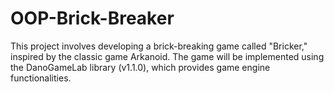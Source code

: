 # OOP-Brick-Breaker
This project involves developing a brick-breaking game called "Bricker," inspired by the classic game Arkanoid. The game will be implemented using the DanoGameLab library (v1.1.0), which provides game engine functionalities.

